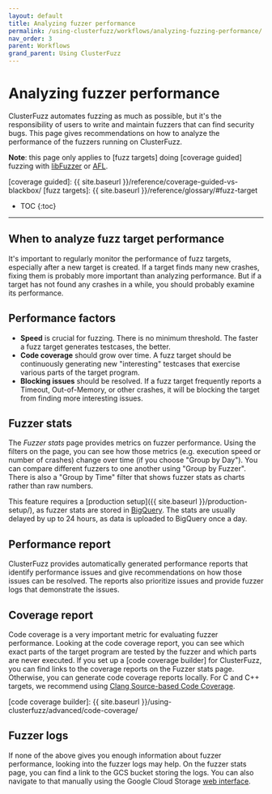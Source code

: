 ```yaml
---
layout: default
title: Analyzing fuzzer performance
permalink: /using-clusterfuzz/workflows/analyzing-fuzzing-performance/
nav_order: 3
parent: Workflows
grand_parent: Using ClusterFuzz
---
```


# Analyzing fuzzer performance

ClusterFuzz automates fuzzing as much as possible, but it's the responsibility
of users to write and maintain fuzzers that can find security bugs. This page
gives recommendations on how to analyze the performance of the fuzzers running
on ClusterFuzz.

**Note**: this page only applies to [fuzz targets] doing [coverage guided]
fuzzing with [libFuzzer] or [AFL].

[AFL]: http://lcamtuf.coredump.cx/afl/
[libFuzzer]: https://llvm.org/docs/LibFuzzer.html
[coverage guided]: {{ site.baseurl }}/reference/coverage-guided-vs-blackbox/
[fuzz targets]: {{ site.baseurl }}/reference/glossary/#fuzz-target

- TOC
{:toc}

---

## When to analyze fuzz target performance

It's important to regularly monitor the performance of fuzz targets, especially
after a new target is created. If a target finds many new crashes, fixing them
is probably more important than analyzing performance. But if a target has not
found any crashes in a while, you should probably examine its performance.

## Performance factors

* **Speed** is crucial for fuzzing. There is no minimum threshold. The faster a
  fuzz target generates testcases, the better.
* **Code coverage** should grow over time. A fuzz target should be continuously
  generating new "interesting" testcases that exercise various parts of the
  target program.
* **Blocking issues** should be resolved. If a fuzz target frequently reports a
  Timeout, Out-of-Memory, or other crashes, it will be blocking the target from
  finding more interesting issues.

## Fuzzer stats

The *Fuzzer stats* page provides metrics on fuzzer performance. Using
the filters on the page, you can see how those metrics (e.g. execution speed or
number of crashes) change over time (if you choose "Group by Day"). You can
compare different fuzzers to one another using "Group by Fuzzer". There is also
a "Group by Time" filter that shows fuzzer stats as charts rather than raw
numbers.

This feature requires a [production setup]({{ site.baseurl }}/production-setup/),
as fuzzer stats are stored in [BigQuery]. The stats are usually delayed by up to
24 hours, as data is uploaded to BigQuery once a day.

[BigQuery]: https://cloud.google.com/bigquery/

## Performance report

ClusterFuzz provides automatically generated performance reports that identify
performance issues and give recommendations on how those issues can be resolved.
The reports also prioritize issues and provide fuzzer logs that demonstrate the
issues.

## Coverage report

Code coverage is a very important metric for evaluating fuzzer performance.
Looking at the code coverage report, you can see which exact parts of the target
program are tested by the fuzzer and which parts are never executed. If you set
up a [code coverage builder] for ClusterFuzz, you can find links to the coverage
reports on the Fuzzer stats page. Otherwise, you can generate code coverage
reports locally. For C and C++ targets, we recommend using [Clang Source-based
Code Coverage].

[code coverage builder]: {{ site.baseurl }}/using-clusterfuzz/advanced/code-coverage/

## Fuzzer logs

If none of the above gives you enough information about fuzzer performance,
looking into the fuzzer logs may help. On the fuzzer stats page, you can find a
link to the GCS bucket storing the logs. You can also navigate to that manually
using the Google Cloud Storage [web interface].

[Clang Source-based Code Coverage]: https://clang.llvm.org/docs/SourceBasedCodeCoverage.html
[web interface]: https://console.cloud.google.com/storage/browser
